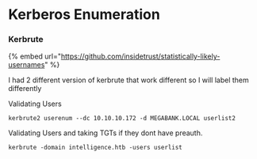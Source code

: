 # Kerberos Enumeration

### Kerbrute

{% embed url="https://github.com/insidetrust/statistically-likely-usernames" %}

I had 2 different version of kerbrute that work different so I will label them differently&#x20;

Validating Users&#x20;

```
kerbrute2 userenum --dc 10.10.10.172 -d MEGABANK.LOCAL userlist2
```

Validating Users and taking TGTs if they dont have preauth.

```
kerbrute -domain intelligence.htb -users userlist
```
